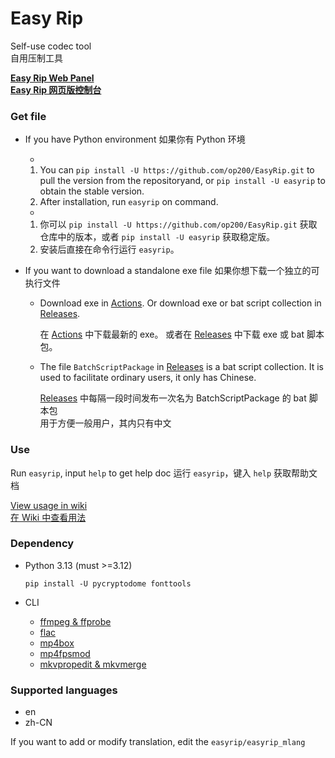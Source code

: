 # Easy Rip

Self-use codec tool  
自用压制工具

**[Easy Rip Web Panel  
Easy Rip 网页版控制台](https://op200.github.io/EasyRip-WebPanel/)**

### Get file

* If you have Python environment
  如果你有 Python 环境

  *
  1. You can `pip install -U https://github.com/op200/EasyRip.git` to pull the version from the repositoryand, or `pip install -U easyrip` to obtain the stable version.
  2. After installation, run `easyrip` on command.

  *
  1. 你可以 `pip install -U https://github.com/op200/EasyRip.git` 获取仓库中的版本，或者 `pip install -U easyrip` 获取稳定版。
  2. 安装后直接在命令行运行 `easyrip`。


* If you want to download a standalone exe file
  如果你想下载一个独立的可执行文件

  *
    Download exe in [Actions](https://github.com/op200/EasyRip/actions).
    Or download exe or bat script collection in [Releases](https://github.com/op200/EasyRip/releases).

    在 [Actions](https://github.com/op200/EasyRip/actions) 中下载最新的 exe。
    或者在 [Releases](https://github.com/op200/EasyRip/releases) 中下载 exe 或 bat 脚本包。

  * 
    The file `BatchScriptPackage` in [Releases](https://github.com/op200/EasyRip/releases) is a bat script collection. 
    It is used to facilitate ordinary users, it only has Chinese.

    [Releases](https://github.com/op200/EasyRip/releases) 中每隔一段时间发布一次名为 BatchScriptPackage 的 bat 脚本包  
    用于方便一般用户，其内只有中文



### Use


Run `easyrip`, input `help` to get help doc
运行 `easyrip`，键入 `help` 获取帮助文档

[View usage in wiki  
在 Wiki 中查看用法](https://github.com/op200/EasyRip/wiki)

### Dependency

* Python 3.13 (must >=3.12)
  ```pwsh
  pip install -U pycryptodome fonttools
  ```

* CLI
  * [ffmpeg & ffprobe](https://ffmpeg.org/)
  * [flac](https://xiph.org/flac/)
  * [mp4box](https://gpac.io/)
  * [mp4fpsmod](https://github.com/nu774/mp4fpsmod)
  * [mkvpropedit & mkvmerge](https://mkvtoolnix.download/)
  <!-- * [MediaInfo](https://mediaarea.net/en/MediaInfo) -->

### Supported languages
* en
* zh-CN

If you want to add or modify translation, edit the `easyrip/easyrip_mlang`
